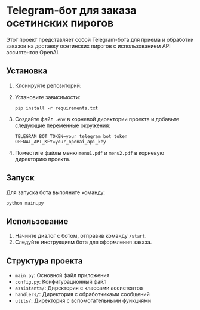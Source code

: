 # Telegram-бот для заказа осетинских пирогов

Этот проект представляет собой Telegram-бота для приема и обработки заказов на доставку осетинских пирогов с использованием API ассистентов OpenAI.

## Установка

1. Клонируйте репозиторий:


2. Установите зависимости:
   ```
   pip install -r requirements.txt
   ```

3. Создайте файл `.env` в корневой директории проекта и добавьте следующие переменные окружения:
   ```
   TELEGRAM_BOT_TOKEN=your_telegram_bot_token
   OPENAI_API_KEY=your_openai_api_key
   ```

4. Поместите файлы меню `menu1.pdf` и `menu2.pdf` в корневую директорию проекта.

## Запуск

Для запуска бота выполните команду:
```
python main.py
```

## Использование

1. Начните диалог с ботом, отправив команду `/start`.
2. Следуйте инструкциям бота для оформления заказа.

## Структура проекта

- `main.py`: Основной файл приложения
- `config.py`: Конфигурационный файл
- `assistants/`: Директория с классами ассистентов
- `handlers/`: Директория с обработчиками сообщений
- `utils/`: Директория с вспомогательными функциями

